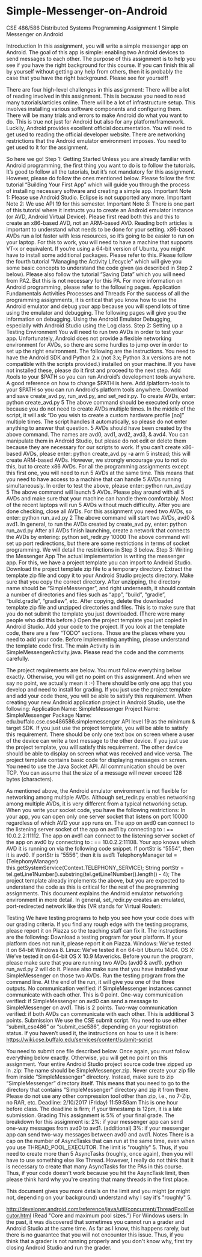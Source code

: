 # Simple-Messenger-on-Android
CSE 486/586 Distributed Systems
Programming Assignment 1
Simple Messenger on Android

Introduction
In this assignment, you will write a simple messenger app on Android. The goal of this app is simple: enabling two Android devices to send messages to each other. The purpose of this assignment is to help you see if you have the right background for this course. If you can finish this all by yourself without getting any help from others, then it is probably the case that you have the right background. Please see for yourself!

There are four high-level challenges in this assignment:
There will be a lot of reading involved in this assignment. This is because you need to read many tutorials/articles online.
There will be a lot of infrastructure setup. This involves installing various software components and configuring them.
There will be many trials and errors to make Android do what you want to do. This is true not just for Android but also for any platform/framework. Luckily, Android provides excellent official documentation. You will need to get used to reading the official developer website.
There are networking restrictions that the Android emulator environment imposes. You need to get used to it for the assignment.

So here we go!
Step 1: Getting Started
Unless you are already familiar with Android programming, the first thing you want to do is to follow the tutorials.
It’s good to follow all the tutorials, but it’s not mandatory for this assignment. However, please do follow the ones mentioned below.
Please follow the first tutorial “Building Your First App” which will guide you through the process of installing necessary software and creating a simple app.
Important Note 1: Please use Android Studio. Eclipse is not supported any more.
Important Note 2: We use API 19 for this semester.
Important Note 3: There is one part of this tutorial where it instructs you to create an Android emulator instance (or AVD, Android Virtual Device). Please first read both this and this to create an x86-based AVD, not an ARM-based AVD. Reading both articles is important to understand what needs to be done for your setting. x86-based AVDs run a lot faster with less resources, so it’s going to be easier to run on your laptop. For this to work, you will need to have a machine that supports VT-x or equivalent.
If you’re using a 64-bit version of Ubuntu, you might have to install some additional packages. Please refer to this.
Please follow the fourth tutorial “Managing the Activity Lifecycle” which will give you some basic concepts to understand the code given (as described in Step 2 below).
Please also follow the tutorial “Saving Data” which you will need from PA2. But this is not necessary for this PA.
For more information on Android programming, please refer to the following pages.
Application Fundamentals 
Activities
Processes and Threads
For the success of all the programming assignments, it is critical that you know how to use the Android emulator and debug your app because you will spend lots of time using the emulator and debugging. The following pages will give you the information on debugging.
Using the Android Emulator
Debugging, especially with Android Studio using the Log class.
Step 2: Setting up a Testing Environment
You will need to run two AVDs in order to test your app. Unfortunately, Android does not provide a flexible networking environment for AVDs, so there are some hurdles to jump over in order to set up the right environment. The following are the instructions.
You need to have the Android SDK and Python 2.x (not 3.x; Python 3.x versions are not compatible with the scripts provided.) installed on your machine. If you have not installed these, please do it first and proceed to the next step.
Add <your Android SDK directory>/tools to your $PATH so you can run Android’s development tools anywhere.
A good reference on how to change $PATH is here.
Add <your Android SDK directory>/platform-tools to your $PATH so you can run Android’s platform tools anywhere.
Download and save create_avd.py, run_avd.py, and set_redir.py.
To create AVDs, enter: python create_avd.py 5 <your Android SDK directory>
The above command should be executed only once because you do not need to create AVDs multiple times.
In the middle of the script, it will ask “Do you wish to create a custom hardware profile [no]” multiple times. The script handles it automatically, so please do not enter anything to answer that question.
5 AVDs should have been created by the above command. The names are avd0, avd1, avd2, avd3, & avd4. You can manipulate them in Android Studio, but please do not edit or delete them because they are necessary for our scripts to work.
If you can’t create x86-based AVDs, please enter: python create_avd.py -a arm 5 <your Android SDK directory> instead; this will create ARM-based AVDs. However, we strongly encourage you to not do this, but to create x86 AVDs.
For all the programming assignments except this first one, you will need to run 5 AVDs at the same time. This means that you need to have access to a machine that can handle 5 AVDs running simultaneously.
In order to test the above, please enter: python run_avd.py 5
The above command will launch 5 AVDs.
Please play around with all 5 AVDs and make sure that your machine can handle them comfortably. Most of the recent laptops will run 5 AVDs without much difficulty.
After you are done checking, close all AVDs.
For this assignment you need two AVDs, so enter: python run_avd.py 2
The above command will start two AVDs, avd0 & avd1.
In general, to run the AVDs created by create_avd.py, enter: python run_avd.py <number of AVDs>
After all AVDs finish launching, create a network that connects the AVDs by entering: python set_redir.py 10000
The above command will set up port redirections, but there are some restrictions in terms of socket programming. We will detail the restrictions in Step 3 below.
Step 3: Writing the Messenger App
The actual implementation is writing the messenger app. For this, we have a project template you can import to Android Studio.
Download the project template zip file to a temporary directory.
Extract the template zip file and copy it to your Android Studio projects directory.
Make sure that you copy the correct directory. After unzipping, the directory name should be “SimpleMessenger”, and right underneath, it should contain a number of directories and files such as “app”, “build”, “gradle”, “build.gradle”, “gradlew”, etc.
After copying, delete the downloaded template zip file and unzipped directories and files. This is to make sure that you do not submit the template you just downloaded. (There were many people who did this before.)
Open the project template you just copied in Android Studio.
Add your code to the project. If you look at the template code, there are a few “TODO” sections. Those are the places where you need to add your code.
Before implementing anything, please understand the template code first.
The main Activity is in SimpleMessengerActivity.java.
Please read the code and the comments carefully.

The project requirements are below. You must follow everything below exactly. Otherwise, you will get no point on this assignment. And when we say no point, we actually mean it :-)
There should be only one app that you develop and need to install for grading. If you just use the project template and add your code there, you will be able to satisfy this requirement.
When creating your new Android application project in Android Studio, use the following:
Application Name: SimpleMessenger
Project Name: SimpleMessenger
Package Name: edu.buffalo.cse.cse486586.simplemessenger
API level 19 as the minimum & target SDK.
If you just use the project template, you will be able to satisfy this requirement.
There should be only one text box on screen where a user of the device can write a text message to the other device. If you just use the project template, you will satisfy this requirement.
The other device should be able to display on screen what was received and vice versa. The project template contains basic code for displaying messages on screen.
You need to use the Java Socket API.
All communication should be over TCP.
You can assume that the size of a message will never exceed 128 bytes (characters).

As mentioned above, the Android emulator environment is not flexible for networking among multiple AVDs. Although set_redir.py enables networking among multiple AVDs, it is very different from a typical networking setup. When you write your socket code, you have the following restrictions:
In your app, you can open only one server socket that listens on port 10000 regardless of which AVD your app runs on.
The app on avd0 can connect to the listening server socket of the app on avd1 by connecting to <ip>:<port> == 10.0.2.2:11112.
The app on avd1 can connect to the listening server socket of the app on avd0 by connecting to <ip>:<port> == 10.0.2.2:11108.
Your app knows which AVD it is running on via the following code snippet. If portStr is “5554”, then it is avd0. If portStr is “5556”, then it is avd1:
TelephonyManager tel =
        (TelephonyManager) this.getSystemService(Context.TELEPHONY_SERVICE);
String portStr = tel.getLine1Number().substring(tel.getLine1Number().length() - 4);
The project template already implements the above, but you are expected to understand the code as this is critical for the rest of the programming assignments.
This document explains the Android emulator networking environment in more detail.
In general, set_redir.py creates an emulated, port-redirected network like this (VR stands for Virtual Router):

Testing
We have testing programs to help you see how your code does with our grading criteria. If you find any rough edge with the testing programs, please report it on Piazza so the teaching staff can fix it. The instructions are the following:
Download a testing program for your platform. If your platform does not run it, please report it on Piazza.
Windows: We’ve tested it on 64-bit Windows 8.
Linux: We’ve tested it on 64-bit Ubuntu 14.04.
OS X: We’ve tested it on 64-bit OS X 10.9 Mavericks.
Before you run the program, please make sure that you are running two AVDs (avd0 & avd1). python run_avd.py 2 will do it.
Please also make sure that you have installed your SimpleMessenger on those two AVDs.
Run the testing program from the command line.
At the end of the run, it will give you one of the three outputs.
No communication verified: if SimpleMessenger instances cannot communicate with each other. This is 0 point.
One-way communication verified: if SimpleMessenger on avd0 can send a message to SimpleMessenger on avd1. This is 2 points.
Two-way communication verified: if both AVDs can communicate with each other. This is additional 3 points.
Submission
We use the CSE submit script. You need to use either “submit_cse486” or “submit_cse586”, depending on your registration status. If you haven’t used it, the instructions on how to use it is here: https://wiki.cse.buffalo.edu/services/content/submit-script

You need to submit one file described below. Once again, you must follow everything below exactly. Otherwise, you will get no point on this assignment.
Your entire Android Studio project source code tree zipped up in .zip: The name should be SimpleMessenger.zip.
Never create your zip file from inside “SimpleMessenger” directory.
Instead, make sure to zip “SimpleMessenger” directory itself. This means that you need to go to the directory that contains “SimpleMessenger” directory and zip it from there.
Please do not use any other compression tool other than zip, i.e., no 7-Zip, no RAR, etc.
Deadline: 2/10/2017 (Friday) 11:59:59am
This is one hour before class. The deadline is firm; if your timestamp is 12pm, it is a late submission.
Grading
This assignment is 5% of your final grade. The breakdown for this assignment is:
2%: if your messenger app can send one-way messages from avd0 to avd1.
(additional) 3%: if your messenger app can send two-way messages between avd0 and avd1.
Notes
There is a cap on the number of AsyncTasks that can run at the same time, even when you use THREAD_POOL_EXECUTOR. The limit is "roughly" 5. Thus, if you need to create more than 5 AsyncTasks (roughly, once again), then you will have to use something else like Thread. However, I really do not think that it is necessary to create that many AsyncTasks for the PAs in this course. Thus, if your code doesn't work because you hit the AsyncTask limit, then please think hard why you're creating that many threads in the first place.

This document gives you more details on the limit and you might (or might not, depending on your background) understand why I say it's "roughly" 5.

http://developer.android.com/reference/java/util/concurrent/ThreadPoolExecutor.html
(Read "Core and maximum pool sizes.")
For Windows users: In the past, it was discovered that sometimes you cannot run a grader and Android Studio at the same time. As far as I know, this happens rarely, but there is no guarantee that you will not encounter this issue. Thus, if you think that a grader is not running properly and you don't know why, first try closing Android Studio and run the grader.
